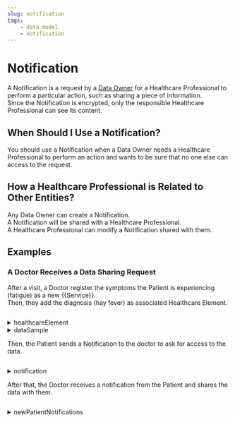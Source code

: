 ```yaml
---
slug: notification
tags:
    - data model   
    - notification
---
```

# Notification

A Notification is a request by a [Data Owner](/{{sdk}}/glossary#data-owner) for a Healthcare Professional to perform a 
particular action, such as sharing a piece of information.  
Since the Notification is encrypted, only the responsible Healthcare Professional can see its content.

## When Should I Use a Notification?

You should use a Notification when a Data Owner needs a Healthcare Professional to perform an action and wants to 
be sure that no one else can access to the request.

## How a Healthcare Professional is Related to Other Entities?

Any Data Owner can create a Notification.  
A Notification will be shared with a Healthcare Professional.  
A Healthcare Professional can modify a Notification shared with them.

## Examples

### A Doctor Receives a Data Sharing Request

After a visit, a Doctor register the symptoms the Patient is experiencing (fatigue) as a new {{Service}}.  
Then, they add the diagnosis (hay fever) as associated Healthcare Element.

<!-- file://code-samples/{{sdk}}/explanation/notification/index.mts snippet:doctor shares medical data-->
```typescript
```
<!-- output://code-samples/{{sdk}}/explanation/notification/healthcareElement.txt -->
<details>
<summary>healthcareElement</summary>

```json
```
</details>

<!-- output://code-samples/{{sdk}}/explanation/notification/dataSample.txt -->
<details>
<summary>dataSample</summary>

```json
```
</details>

Then, the Patient sends a Notification to the doctor to ask for access to the data.

<!-- file://code-samples/{{sdk}}/explanation/notification/index.mts snippet:patient sends notification-->
```typescript
```
<!-- output://code-samples/{{sdk}}/explanation/notification/notification.txt -->
<details>
<summary>notification</summary>

```json
```
</details>

After that, the Doctor receives a notification from the Patient and shares the data with them.

<!-- file://code-samples/{{sdk}}/explanation/notification/index.mts snippet:doctor receives notification-->
```typescript
```
<!-- output://code-samples/{{sdk}}/explanation/notification/newPatientNotifications.txt -->
<details>
<summary>newPatientNotifications</summary>

```text
```
</details>
